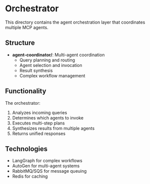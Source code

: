 # Orchestrator

This directory contains the agent orchestration layer that coordinates multiple MCP agents.

## Structure

- **agent-coordinator/**: Multi-agent coordination
  - Query planning and routing
  - Agent selection and invocation
  - Result synthesis
  - Complex workflow management

## Functionality

The orchestrator:
1. Analyzes incoming queries
2. Determines which agents to invoke
3. Executes multi-step plans
4. Synthesizes results from multiple agents
5. Returns unified responses

## Technologies

- LangGraph for complex workflows
- AutoGen for multi-agent systems
- RabbitMQ/SQS for message queuing
- Redis for caching
